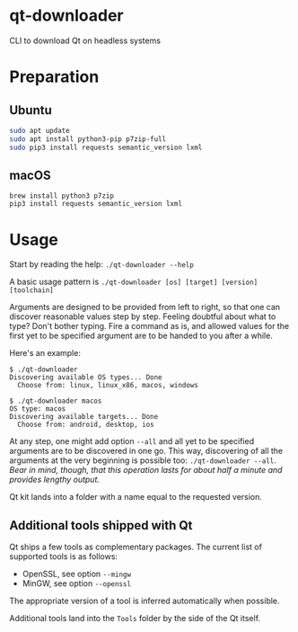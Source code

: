 # qt-downloader
CLI to download Qt on headless systems

# Preparation

## Ubuntu

```bash
sudo apt update
sudo apt install python3-pip p7zip-full
sudo pip3 install requests semantic_version lxml
```

## macOS

```
brew install python3 p7zip
pip3 install requests semantic_version lxml
```

# Usage

Start by reading the help: `./qt-downloader --help`

A basic usage pattern is `./qt-downloader [os] [target] [version] [toolchain]`

Arguments are designed to be provided from left to right, so that one can discover
reasonable values step by step. Feeling doubtful about what to type? Don't bother typing.
Fire a command as is, and allowed values for the first yet to be specified argument are to be
handed to you after a while.

Here's an example:
```
$ ./qt-downloader
Discovering available OS types... Done
  Choose from: linux, linux_x86, macos, windows

$ ./qt-downloader macos
OS type: macos
Discovering available targets... Done
  Choose from: android, desktop, ios
```

At any step, one might add option `--all` and all yet to be specified arguments are to be
discovered in one go. This way, discovering of all the arguments at the very beginning is
possible too: `./qt-downloader --all`. *Bear in mind, though, that this operation lasts for
about half a minute and provides lengthy output.*

Qt kit lands into a folder with a name equal to the requested version.

## Additional tools shipped with Qt

Qt ships a few tools as complementary packages. The current list of supported tools is as follows:
- OpenSSL, see option `--mingw`
- MinGW, see option `--openssl`

The appropriate version of a tool is inferred automatically when possible.

Additional tools land into the `Tools` folder by the side of the Qt itself.

 

